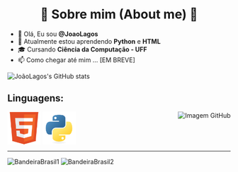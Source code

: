 <h1 align="center">📖 Sobre mim (About me) 📖</h1>

- 👋 Olá, Eu sou <b>@JoaoLagos</b>
- 🌱 Atualmente estou aprendendo <b>Python</b> e <b>HTML</b>
- 🎓 Cursando <b>Ciência da Computação - UFF</b>
- 📫 Como chegar até mim ... [EM BREVE]

![JoãoLagos's GitHub stats](https://github-readme-stats.vercel.app/api?username=JoaoLagos&count_private=true&show_icons=true&theme=gruvbox&border_color=DAA520)
<!--- bg_color=F8F8FF também é uma boa --->

<h2>Linguagens:</h2>
<div style="display: inline_block">
  <img align="center" alt="HTML" height="75" width="75" src="https://raw.githubusercontent.com/devicons/devicon/master/icons/html5/html5-original.svg">
  <img align="center" alt="Python" height="75" width="75" src="https://raw.githubusercontent.com/devicons/devicon/master/icons/python/python-original.svg">
  <img align="right" alt="Imagem GitHub" height="75" src="https://enotas.com.br/blog/wp-content/uploads/2021/02/GitHub.jpg">
    <!--- MINHA FOTO: src="https://scontent-gig2-1.xx.fbcdn.net/v/t1.6435-9/159169936_2222342874562680_1432299500424550972_n.jpg?_nc_cat=110&ccb=1-   6&_nc_sid=09cbfe&_nc_ohc=7Zm8oyLtpnYAX92TCxS&_nc_ht=scontent-gig2-1.xx&oh=00_AT857UYNx-4asolBeQkSAxUH22iv8SHuRz8FMEjRpVzADQ&oe=62A094C6" --->
</div>

<hr>

<img align="center" alt="BandeiraBrasil1" height="588" width="1000" src="https://vempramassa.com/wp-content/uploads/2020/03/img-caes-ladram-caravana-se-cala-600x353.png">

<img align="center" alt="BandeiraBrasil2" height="700" width="1000" src="https://www.acif.org.br/wp-content/uploads/2017/04/bandeira-do-brasil-estilizada-90x60-D_NQ_NP_407701-MLB20389727016_082015-F-1024x729.jpg">









<!---
JoaoLagos/JoaoLagos is a ✨ special ✨ repository because its `README.md` (this file) appears on your GitHub profile.
You can click the Preview link to take a look at your changes.

- 👋 Hi, I’m @JoaoLagos
- 👀 I’m interested in ...
- 🌱 I’m currently learning ...
- 💞️ I’m looking to collaborate on ...
- 📫 How to reach me ...
--->
